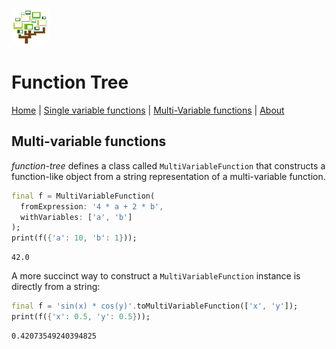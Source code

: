 ![](logo.png)

# Function Tree

[Home](home.md) | [Single variable functions](svf.md) | [Multi-Variable functions](mvf.md) | [About](about.md) 


## Multi-variable functions

*function-tree* defines a class called `MultiVariableFunction` that constructs a function-like object from a string representation of a multi-variable function.

```dart
final f = MultiVariableFunction(
  fromExpression: '4 * a + 2 * b', 
  withVariables: ['a', 'b']
);
print(f({'a': 10, 'b': 1}));

```


```text
42.0

```


A more succinct way to construct a `MultiVariableFunction` instance is directly from a string:

```dart
final f = 'sin(x) * cos(y)'.toMultiVariableFunction(['x', 'y']);
print(f({'x': 0.5, 'y': 0.5}));

```


```text
0.42073549240394825

```

